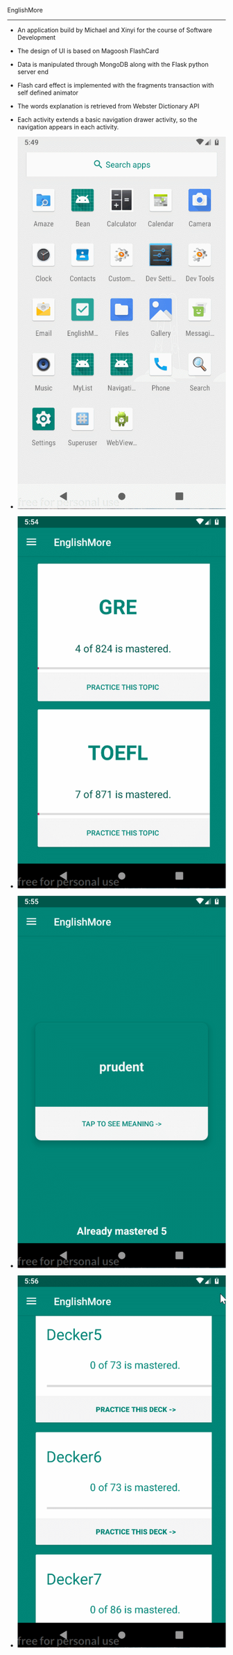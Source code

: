 EnglishMore

---

- An application build by Michael and Xinyi for the course of Software Development
- The design of UI is based on Magoosh FlashCard
- Data is manipulated through MongoDB along with the Flask python server end
- Flash card effect is implemented with the fragments transaction with self defined animator
- The words explanation is retrieved from Webster Dictionary API
- Each activity extends a basic navigation drawer activity, so the navigation appears in each activity.

- ![welcome](/demo_welcome.gif?raw=true "welcome")
- ![Alt text](/demo_recycler.gif?raw=true "welcome")
- ![Alt text](/demo_flashcard.gif?raw=true "welcome")
- ![Alt text](/demo_navi.gif?raw=true "welcome")

